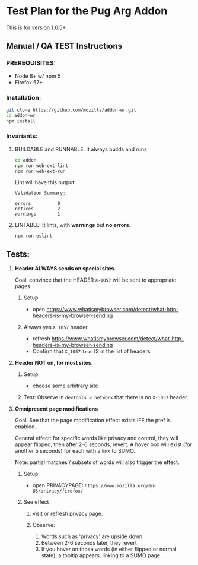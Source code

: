 # Test Plan for the Pug Arg Addon

This is for version 1.0.5+

## Manual / QA TEST Instructions

### PREREQUISITES:

- Node 8+ w/ npm 5
- Firefox 57+

### Installation:

```sh
git clone https://github.com/mozilla/addon-wr.git
cd addon-wr
npm install
```


### Invariants:

1.  BUILDABLE and RUNNABLE.  It always builds and runs

    ```sh
    cd addon
    npm run web-ext-lint
    npm run web-ext-run
    ```

    Lint will have this output:

    ```
    Validation Summary:

    errors          0
    notices         2
    warnings        1
    ```

2.  LINTABLE:  It lints, with **warnings** but **no errors**.

    `npm run eslint`


## Tests:


1. **Header ALWAYS sends on special sites.**

    Goal: convince that the HEADER `X-1057` will be sent to appropriate pages.

    1. Setup

        - open https://www.whatismybrowser.com/detect/what-http-headers-is-my-browser-sending

    2. Always yes `X_1057` header.
        - refresh https://www.whatismybrowser.com/detect/what-http-headers-is-my-browser-sending
        - Confirm that `X_1057` `true` IS in the list of headers

1. **Header NOT on, for most sites**.

    1.  Setup

        - choose some arbitrary site

    1.  Test:  Observe in `devTools > network` that there is no `X-1057` header.




1. **Omnipresent page modifications**

    Goal:  See that the page modification effect exists IFF the pref is enabled.

    General effect: for specific words like privacy and control, they will appear flipped, then after 2-6 seconds, revert.  A hover box will exist (for another 5 seconds) for each with a link to SUMO.

    Note:  partial matches / subsets of words will also trigger the effect.

    1. Setup

        - open PRIVACYPAGE: `https://www.mozilla.org/en-US/privacy/firefox/`


    1.  See effect

        1. visit or refresh privacy page.
        2. Observe:

            1.  Words such as 'privacy' are upside down.
            2.  Between 2-6 seconds later, they revert
            3.  If you hover on those words (in either flipped or normal state), a tooltip appears, linking to a SUMO page.
